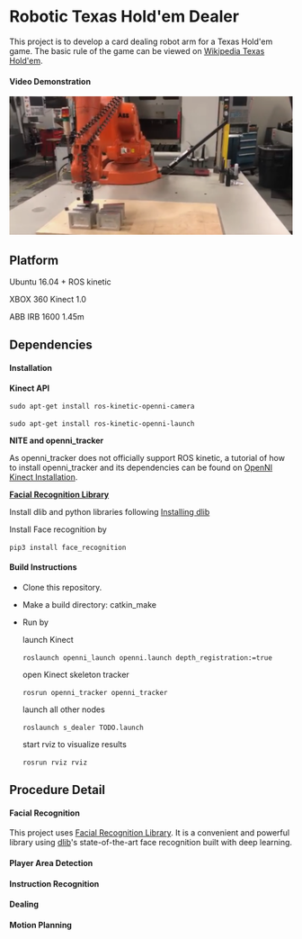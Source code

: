 # Robotic Texas Hold'em Dealer

This project is to develop a card dealing robot arm for a Texas Hold'em game. The basic rule of the game can be viewed on [Wikipedia Texas Hold'em](https://en.wikipedia.org/wiki/Texas_hold_%27em).

#### Video Demonstration

<p align="center">
  	<a href="https://www.youtube.com/watch?v=TODO">
  		<img src="demonstration/TODO.png"/>
	</a>
</p>

## Platform

Ubuntu 16.04 + ROS kinetic

XBOX 360 Kinect 1.0

ABB IRB 1600 1.45m

## Dependencies

#### Installation

**Kinect API**

`sudo apt-get install ros-kinetic-openni-camera`

`sudo apt-get install ros-kinetic-openni-launch`

**NITE and openni_tracker**

As openni_tracker does not officially support ROS kinetic, a tutorial of how to install openni_tracker and its dependencies can be found on [OpenNI Kinect Installation](https://www.reddit.com/r/ROS/comments/6qejy0/openni_kinect_installation_on_kinetic_indigo/).

**[Facial Recognition Library](https://github.com/ageitgey/face_recognition)**

Install dlib and python libraries following [Installing dlib](https://gist.github.com/ageitgey/629d75c1baac34dfa5ca2a1928a7aeaf)

Install Face recognition by

`pip3 install face_recognition`

#### Build Instructions

- Clone this repository.

- Make a build directory: catkin_make

- Run by

  launch Kinect

  `roslaunch openni_launch openni.launch depth_registration:=true`

  open Kinect skeleton tracker

  `rosrun openni_tracker openni_tracker`

  launch all other nodes

  `roslaunch s_dealer TODO.launch`

  start rviz to visualize results 

  `rosrun rviz rviz`

## Procedure Detail

#### Facial Recognition 

This project uses [Facial Recognition Library](https://github.com/ageitgey/face_recognition). It is a convenient and powerful library using [dlib](http://dlib.net/)'s state-of-the-art face recognition built with deep learning.



#### Player Area Detection



#### Instruction Recognition



#### Dealing



#### Motion Planning

